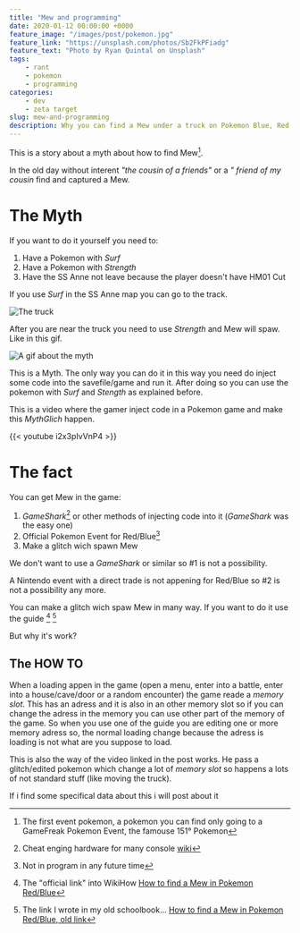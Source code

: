 ```yaml
---
title: "Mew and programming"
date: 2020-01-12 00:00:00 +0000
feature_image: "/images/post/pokemon.jpg"
feature_link: "https://unsplash.com/photos/Sb2FkPFiadg"
feature_text: "Photo by Ryan Quintal on Unsplash"
tags:
    - rant
    - pokemon
    - programming
categories:
    - dev
    - zeta target
slug: mew-and-programming
description: Why you can find a Mew under a truck on Pokemon Blue, Red and Green
---
```


This is a story about a myth about how to find Mew[^1].

In the old day without interent _"the cousin of a friends"_ or a _" friend of my cousin_ find and captured a Mew.

# The Myth

If you want to do it yourself you need to:

1. Have a Pokemon with _Surf_
2. Have a Pokemon with _Strength_
3. Have the SS Anne not leave because the player doesn't have HM01 Cut

If you use _Surf_ in the SS Anne map you can go to the track.

![The truck](/images/post/mew/truck.jpg)

After you are near the truck you need to use _Strength_ and Mew will spaw.
Like in this gif.

![A gif about the myth](/images/post/mew/mew.gif)

This is a Myth. The only way you can do it in this way you need do inject some code into the savefile/game and run it. After doing so you can use the pokemon with _Surf_ and _Stength_ as explained before.

This is a video where the gamer inject code in a Pokemon game and make this _MythGlich_ happen.

{{< youtube i2x3pIvVnP4 >}}

# The fact

You can get Mew in the game:

1. _GameShark_[^2] or other methods of injecting code into it (_GameShark_ was the easy one)
2. Official Pokemon Event for Red/Blue[^3]
3. Make a glitch wich spawn Mew

We don't want to use a _GameShark_ or similar so #1 is not a possibility.

A Nintendo event with a direct trade is not appening for Red/Blue so #2 is not a possibility any more.

You can make a glitch wich spaw Mew in many way. If you want to do it use the guide [^biblio] [^biblio1]

But why it's work?

## The HOW TO

When a loading appen in the game (open a menu, enter into a battle, enter into a house/cave/door or a random encounter) the game reade a _memory slot_. This has an adress and it is also in an other memory slot so if you can change the adress in the memory you can use other part of the memory of the game. So when you use one of the guide you are editing one or more memory adress so, the normal loading change because the adress is loading is not what are you suppose to load.

This is also the way of the video linked in the post works.
He pass a glitch/edited pokemon which change a lot of _memory slot_ so happens a lots of not standard stuff (like moving the truck).

If i find some specifical data about this i will post about it

[^1]: The first event pokemon, a pokemon you can find only going to a GameFreak Pokemon Event, the famouse 151° Pokemon
[^2]: Cheat enging hardware for many console [wiki](https://en.wikipedia.org/wiki/GameShark)
[^3]: Not in program in any future time
[^biblio]: The "official link" into WikiHow [How to find a Mew in Pokemon Red/Blue](https://www.wikihow.com/Find-Mew-in-Pok%C3%A9mon-Red/Blue)
[^biblio1]: The link I wrote in my old schoolbook... [How to find a Mew in Pokemon Red/Blue, old link](http://pokedex.kary.ca/catchmew.shtml)
